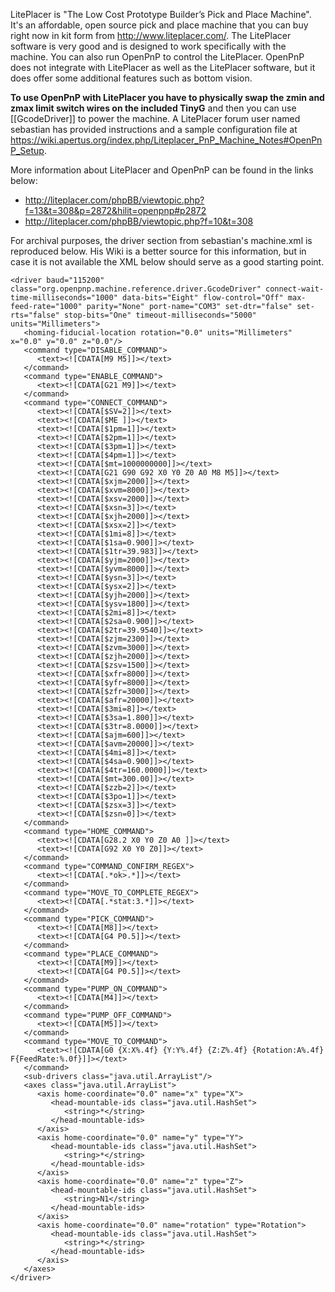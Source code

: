 LitePlacer is "The Low Cost Prototype Builder’s Pick and Place Machine". It's an affordable, open source pick and place machine that you can buy right now in kit form from http://www.liteplacer.com/. The LitePlacer software is very good and is designed to work specifically with the machine. You can also run OpenPnP to control the LitePlacer. OpenPnP does not integrate with LitePlacer as well as the LitePlacer software, but it does offer some additional features such as bottom vision.

**To use OpenPnP with LitePlacer you have to physically swap the zmin and zmax limit switch wires on the included TinyG** and then you can use [[GcodeDriver]] to power the machine. A LitePlacer forum user named sebastian has provided instructions and a sample configuration file at https://wiki.apertus.org/index.php/Liteplacer_PnP_Machine_Notes#OpenPnP_Setup.

More information about LitePlacer and OpenPnP can be found in the links below:

* http://liteplacer.com/phpBB/viewtopic.php?f=13&t=308&p=2872&hilit=openpnp#p2872
* http://liteplacer.com/phpBB/viewtopic.php?f=10&t=308

For archival purposes, the driver section from sebastian's machine.xml is reproduced below. His Wiki is a better source for this information, but in case it is not available the XML below should serve as a good starting point.

```
<driver baud="115200" class="org.openpnp.machine.reference.driver.GcodeDriver" connect-wait-time-milliseconds="1000" data-bits="Eight" flow-control="Off" max-feed-rate="1000" parity="None" port-name="COM3" set-dtr="false" set-rts="false" stop-bits="One" timeout-milliseconds="5000" units="Millimeters">
   <homing-fiducial-location rotation="0.0" units="Millimeters" x="0.0" y="0.0" z="0.0"/>
   <command type="DISABLE_COMMAND">
      <text><![CDATA[M9 M5]]></text>
   </command>
   <command type="ENABLE_COMMAND">
      <text><![CDATA[G21 M9]]></text>
   </command>
   <command type="CONNECT_COMMAND">
      <text><![CDATA[$SV=2]]></text>
      <text><![CDATA[$ME ]]></text>
      <text><![CDATA[$1pm=1]]></text>
      <text><![CDATA[$2pm=1]]></text>
      <text><![CDATA[$3pm=1]]></text>
      <text><![CDATA[$4pm=1]]></text>
      <text><![CDATA[$mt=1000000000]]></text>
      <text><![CDATA[G21 G90 G92 X0 Y0 Z0 A0 M8 M5]]></text>
      <text><![CDATA[$xjm=2000]]></text>
      <text><![CDATA[$xvm=8000]]></text>
      <text><![CDATA[$xsv=2000]]></text>
      <text><![CDATA[$xsn=3]]></text>
      <text><![CDATA[$xjh=2000]]></text>
      <text><![CDATA[$xsx=2]]></text>
      <text><![CDATA[$1mi=8]]></text>
      <text><![CDATA[$1sa=0.900]]></text>
      <text><![CDATA[$1tr=39.983]]></text>
      <text><![CDATA[$yjm=2000]]></text>
      <text><![CDATA[$yvm=8000]]></text>
      <text><![CDATA[$ysn=3]]></text>
      <text><![CDATA[$ysx=2]]></text>
      <text><![CDATA[$yjh=2000]]></text>
      <text><![CDATA[$ysv=1800]]></text>
      <text><![CDATA[$2mi=8]]></text>
      <text><![CDATA[$2sa=0.900]]></text>
      <text><![CDATA[$2tr=39.9540]]></text>
      <text><![CDATA[$zjm=2300]]></text>
      <text><![CDATA[$zvm=3000]]></text>
      <text><![CDATA[$zjh=2000]]></text>
      <text><![CDATA[$zsv=1500]]></text>
      <text><![CDATA[$xfr=8000]]></text>
      <text><![CDATA[$yfr=8000]]></text>
      <text><![CDATA[$zfr=3000]]></text>
      <text><![CDATA[$afr=20000]]></text>
      <text><![CDATA[$3mi=8]]></text>
      <text><![CDATA[$3sa=1.800]]></text>
      <text><![CDATA[$3tr=8.0000]]></text>
      <text><![CDATA[$ajm=600]]></text>
      <text><![CDATA[$avm=20000]]></text>
      <text><![CDATA[$4mi=8]]></text>
      <text><![CDATA[$4sa=0.900]]></text>
      <text><![CDATA[$4tr=160.0000]]></text>
      <text><![CDATA[$mt=300.00]]></text>
      <text><![CDATA[$zzb=2]]></text>
      <text><![CDATA[$3po=1]]></text>
      <text><![CDATA[$zsx=3]]></text>
      <text><![CDATA[$zsn=0]]></text>
   </command>
   <command type="HOME_COMMAND">
      <text><![CDATA[G28.2 X0 Y0 Z0 A0 ]]></text>
      <text><![CDATA[G92 X0 Y0 Z0]]></text>
   </command>
   <command type="COMMAND_CONFIRM_REGEX">
      <text><![CDATA[.*ok>.*]]></text>
   </command>
   <command type="MOVE_TO_COMPLETE_REGEX">
      <text><![CDATA[.*stat:3.*]]></text>
   </command>
   <command type="PICK_COMMAND">
      <text><![CDATA[M8]]></text>
      <text><![CDATA[G4 P0.5]]></text>
   </command>
   <command type="PLACE_COMMAND">
      <text><![CDATA[M9]]></text>
      <text><![CDATA[G4 P0.5]]></text>
   </command>
   <command type="PUMP_ON_COMMAND">
      <text><![CDATA[M4]]></text>
   </command>
   <command type="PUMP_OFF_COMMAND">
      <text><![CDATA[M5]]></text>
   </command>
   <command type="MOVE_TO_COMMAND">
      <text><![CDATA[G0 {X:X%.4f} {Y:Y%.4f} {Z:Z%.4f} {Rotation:A%.4f} F{FeedRate:%.0f}]]></text>
   </command>
   <sub-drivers class="java.util.ArrayList"/>
   <axes class="java.util.ArrayList">
      <axis home-coordinate="0.0" name="x" type="X">
         <head-mountable-ids class="java.util.HashSet">
            <string>*</string>
         </head-mountable-ids>
      </axis>
      <axis home-coordinate="0.0" name="y" type="Y">
         <head-mountable-ids class="java.util.HashSet">
            <string>*</string>
         </head-mountable-ids>
      </axis>
      <axis home-coordinate="0.0" name="z" type="Z">
         <head-mountable-ids class="java.util.HashSet">
            <string>N1</string>
         </head-mountable-ids>
      </axis>
      <axis home-coordinate="0.0" name="rotation" type="Rotation">
         <head-mountable-ids class="java.util.HashSet">
            <string>*</string>
         </head-mountable-ids>
      </axis>
   </axes>
</driver>
```